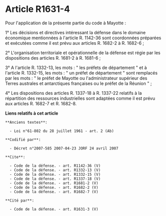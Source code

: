 # Article R1631-4

Pour l'application de la présente partie du code à Mayotte : 

1° Les décisions et directives intéressant la défense dans le domaine économique mentionnées à l'article R. 1142-36 sont
coordonnées préparées et exécutées comme il est prévu aux articles R. 1682-2 à R. 1682-6 ; 

2° L'organisation territoriale et opérationnelle de la défense est régie par les dispositions des articles R. 1681-2 à R.
1681-6 ; 

3° A l'article R. 1332-13, les mots : " les préfets de département " et à l'article R. 1332-15, les mots : " un préfet de
département " sont remplacés par les mots : " le préfet de Mayotte ou l'administrateur supérieur des Terres australes et
antarctiques françaises ou le préfet de la Réunion " ; 

4° Les dispositions des articles R. 1337-18 à R. 1337-22 relatifs à la répartition des ressources industrielles sont adaptées
comme il est prévu aux articles R. 1682-7 et R. 1682-8.

**Liens relatifs à cet article**

	**Anciens textes**:

	  - Loi n°61-802 du 28 juillet 1961 - art. 2 (Ab)

	**Codifié par**:

	  - Décret n°2007-585 2007-04-23 JORF 24 avril 2007

	**Cite**:

	  - Code de la défense. - art. R1142-36 (V)
	  - Code de la défense. - art. R1332-13 (V)
	  - Code de la défense. - art. R1332-15 (V)
	  - Code de la défense. - art. R1337-18 (V)
	  - Code de la défense. - art. R1681-2 (V)
	  - Code de la défense. - art. R1682-2 (V)
	  - Code de la défense. - art. R1682-7 (V)

	**Cité par**:

	  - Code de la défense. - art. R1631-3 (V)
